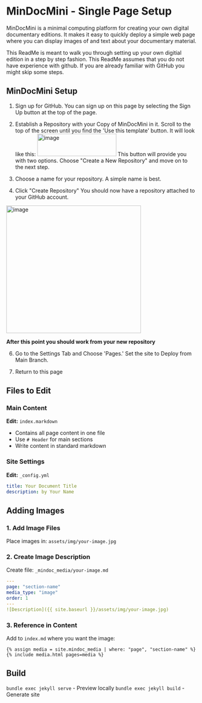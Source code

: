 # MinDocMini - Single Page Setup
MinDocMini is a minimal computing platform for creating your own digital documentary editions. It makes it easy to quickly deploy a simple web page where you can display images of and text about your documentary material.

This ReadMe is meant to walk you through setting up your own digitial edition in a step by step fashion.
This ReadMe assumes that you do not have experience with github. If you are already familiar with GitHub you might skip some steps.

## MinDocMini Setup

1. Sign up for GitHub. You can sign up on this page by selecting the Sign Up button at the top of the page.

2. Establish a Repository with your Copy of MinDocMini in it.
   Scroll to the top of the screen until you find the 'Use this template' button. It will look like this:
    <img width="209" height="59" alt="image" src="https://github.com/user-attachments/assets/5b3fd054-33c7-421f-899f-1083ce44a9e6" />
 This button will provide you with two options. Choose "Create a New Repository" and move on to the next step.

4. Choose a name for your repository. A simple name is best.

5. Click "Create Repository"
   You should now have a repository attached to your GitHub account.
<img width="356" height="336" alt="image" src="https://github.com/user-attachments/assets/d8e095ca-4534-4730-82e2-0e467fc3ec93" />

**After this point you should work from your new repository**

6. Go to the Settings Tab and Choose 'Pages.' Set the site to Deploy from Main Branch.


7. Return to this page 

## Files to Edit

### Main Content
**Edit:** `index.markdown`
- Contains all page content in one file
- Use `# Header` for main sections
- Write content in standard markdown

### Site Settings
**Edit:** `_config.yml`
```yaml
title: Your Document Title
description: by Your Name
```

## Adding Images

### 1. Add Image Files
Place images in: `assets/img/your-image.jpg`

### 2. Create Image Description
Create file: `_mindoc_media/your-image.md`
```yaml
---
page: "section-name"
media_type: "image"
order: 1
---
![Description]({{ site.baseurl }}/assets/img/your-image.jpg)
```

### 3. Reference in Content
Add to `index.md` where you want the image:
```liquid
{% assign media = site.mindoc_media | where: "page", "section-name" %}
{% include media.html pages=media %}
```

## Build
`bundle exec jekyll serve` - Preview locally
`bundle exec jekyll build` - Generate site

